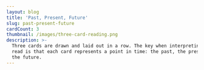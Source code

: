 ```yaml
---
layout: blog
title: 'Past, Present, Future'
slug: past-present-future
cardCount: 3
thumbnail: /images/three-card-reading.png
description: >-
  Three cards are drawn and laid out in a row. The key when interpreting this
  read is that each card represents a point in time: the past, the present and
  the future.
---
```


